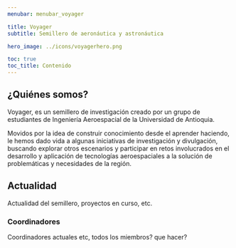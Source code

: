 ```yaml
---
menubar: menubar_voyager

title: Voyager
subtitle: Semillero de aeronáutica y astronáutica

hero_image: ../icons/voyagerhero.png

toc: true
toc_title: Contenido
---
```


## ¿Quiénes somos?
Voyager, es un semillero de investigación creado por un grupo de estudiantes de Ingeniería Aeroespacial de la Universidad de Antioquia.

Movidos por la idea de construir conocimiento desde el aprender haciendo, le hemos dado vida a algunas iniciativas de investigación y divulgación, buscando explorar otros escenarios y participar en retos involucrados en el desarrollo y aplicación de tecnologías aeroespaciales a la solución de problemáticas y necesidades de la región. 


## Actualidad
Actualidad del semillero, proyectos en curso, etc.

### Coordinadores
Coordinadores actuales etc, todos los miembros? que hacer?